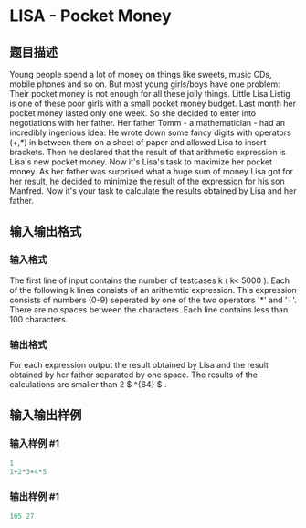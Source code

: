 # LISA - Pocket Money

## 题目描述

Young people spend a lot of money on things like sweets, music CDs, mobile phones and so on. But most young girls/boys have one problem: Their pocket money is not enough for all these jolly things. Little Lisa Listig is one of these poor girls with a small pocket money budget. Last month her pocket money lasted only one week. So she decided to enter into negotiations with her father. Her father Tomm - a mathematician - had an incredibly ingenious idea: He wrote down some fancy digits with operators (+,\*) in between them on a sheet of paper and allowed Lisa to insert brackets. Then he declared that the result of that arithmetic expression is Lisa's new pocket money. Now it's Lisa's task to maximize her pocket money. As her father was surprised what a huge sum of money Lisa got for her result, he decided to minimize the result of the expression for his son Manfred. Now it's your task to calculate the results obtained by Lisa and her father.

## 输入输出格式

### 输入格式

The first line of input contains the number of testcases k ( k< 5000 ). Each of the following k lines consists of an arithemtic expression. This expression consists of numbers (0-9) seperated by one of the two operators '\*' and '+'. There are no spaces between the characters. Each line contains less than 100 characters.

### 输出格式

For each expression output the result obtained by Lisa and the result obtained by her father separated by one space. The results of the calculations are smaller than 2 $ ^{64} $ .

## 输入输出样例

### 输入样例 #1

```cpp
1
1+2*3+4*5
```


### 输出样例 #1

```cpp
105 27
```


